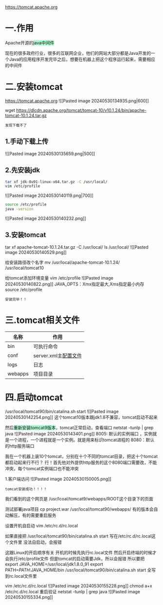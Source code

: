 https://tomcat.apache.org

# 一.作用

Apache开源的<span style="background:#affad1">java中间件</span>

现在的很多政府行业，很多的互联网企业，他们的网站大部分都是Java开发的一个Java的应用程序开发完毕之后，想要在机器上把这个程序运行起来，需要相应的中间件

# 二.安装tomcat
https://tomcat.apache.org
![[Pasted image 20240530134935.png|600]]

wget https://dlcdn.apache.org/tomcat/tomcat-10/v10.1.24/bin/apache-tomcat-10.1.24.tar.gz

```ad-error
发现下载不了
```

## 1.手动下载上传
![[Pasted image 20240530135659.png|500]]

## 2.先安装jdk
``` bash
tar xf jdk-8u91-linux-x64.tar.gz -C /usr/local/
vim /etc/profile
```
![[Pasted image 20240530140119.png|700]]
```bash
source /etc/profile
java -version
```
![[Pasted image 20240530140232.png]]

## 3.安装tomcat
tar xf apache-tomcat-10.1.24.tar.gz -C /usr/local/
ls /usr/local/
![[Pasted image 20240530140529.png]]

给安装路径改个名字
mv /usr/local/apache-tomcat-10.1.24/  /usr/local/tomcat10

给tomcat添加环境变量
vim /etc/profile
![[Pasted image 20240530140822.png]]
JAVA_OPTS：Xmx指定最大,Xms指定最小内存
source /etc/profile

```ad-success
安装完毕！！
```


# 三.tomcat相关文件

| 名称    | 作用                                                                                                                 |
| ------- | -------------------------------------------------------------------------------------------------------------------- |
| bin     | 可执行命令                                                                                                           |
| conf    | server.xml主[配置文件](https://so.csdn.net/so/search?q=%E9%85%8D%E7%BD%AE%E6%96%87%E4%BB%B6&spm=1001.2101.3001.7020) |
| logs    | 日志                                                                                                                 |
| webapps | 项目目录                                                                                                             |

# 四.启动tomcat
/usr/local/tomcat90/bin/catalina.sh start
![[Pasted image 20240530142254.png]]
这个tomcat10版本跟jdk1.8不兼容，tomcat启动不起来


然后<span style="background:#affad1">重新安装tomcat9版本</span>，tomcat正常启动，查看端口
netstat -tunlp | grep java
![[Pasted image 20240530143401.png]]
8005: 默认的实例端口 ，实例就是一个进程，一个进程就是一个实例。就是用来标识tomcat进程的
8080：默认的http服务端口

我在一个机器上装10个tomcat，分别在十个不同的tomcat目录，把这十个tomcat都启动起来行不行？
行！首先他对外提供http服务的这个8080端口需要改，不能冲突，每个tomcat实例端口也不能冲突

1.客户端访问
![[Pasted image 20240530150005.png]]

```ad-success
tomcat安装成功！！！！
```
我们看到的这个网页是
/usr/lcoal/tomcat9/webapps/ROOT这个目录下的页面



测试部署java项目
cp project.war /usr/local/tomcat90/webapps/
有的版本会自动解压，有的需要重启服务

设置开机自启动
vim /etc/rc.d/rc.local


如果直接把
/usr/local/tomcat90/bin/catalina.sh start 写在/etc/rc.d/rc.local这个文件里
没法自启动，会报错

这跟Linux的开启顺序有关
开机的时候先执行rc.local文件
然后开启终端的时候才会执行/etc/profile文件
但是tomcat的启动需要Jdk，所以会报错
所以要把
export JAVA_HOME=/usr/local/jdk1.8.0_91 
export PATH=$PATH:$JAVA_HOME/bin 
/usr/local/tomcat90/bin/catalina.sh start
全写到rc.local文件里

vim /etc/rc.d/rc.local
![[Pasted image 20240530155228.png]]
chmod a+x  /etc/rc.d/rc.local 
重启验证
netstat -tunlp | grep java
![[Pasted image 20240530155334.png]]

